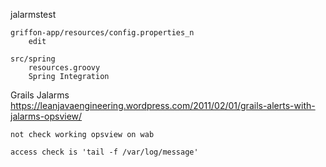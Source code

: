 jalarmstest

	griffon-app/resources/config.properties_n
		edit

	src/spring
		resources.groovy
		Spring Integration


Grails Jalarms
	https://leanjavaengineering.wordpress.com/2011/02/01/grails-alerts-with-jalarms-opsview/

	not check working opsview on wab

	access check is 'tail -f /var/log/message'

